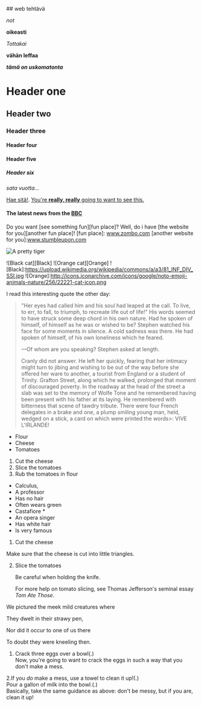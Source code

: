 ##<Aleksi Saarimaa> web tehtävä


_not_

**oikeasti**

_Tottakai_

**vähän leffaa**

**_tämä on uskomatonta_**

# Header one
## Header two
### Header three
#### Header four
#### Header five
##### Header six

_sata vuotta..._

 [Hae sitä!](www.google.com).
 [You're **really, really** going to want to see this.](www.dailykitten.com )
 
 #### The latest news from the [BBC](www.bbc.com/news)
 
 Do you want [see something fun][fun place]?
Well, do i have [the website for you][another fun place]!
[fun place]: www.zombo.com 
[another website for you]:www.stumbleupon.com

![A pretty tiger](https://upload.wikimedia.org/wikipedia/commons/5/56/Tiger.50.jpg)

![Black cat][Black]
![Orange cat][Orange]
![Black]:https://upload.wikimedia.org/wikipedia/commons/a/a3/81_INF_DIV_SSI.jpg
![Orange]:http://icons.iconarchive.com/icons/google/noto-emoji-animals-nature/256/22221-cat-icon.png

I read this interesting quote the other day:
>"Her eyes had called him and his soul had leaped at the call. To live, to err, to fall, to triumph, to recreate life out of life!"
> His words seemed to have struck some deep chord in his own nature. Had he spoken
of himself, of himself as he was or wished to be? Stephen watched his face for some
moments in silence. A cold sadness was there. He had spoken of himself, of his own
loneliness which he feared.
>
> —Of whom are you speaking? Stephen asked at length.
>
> Cranly did not answer.
>He left her quickly, fearing that her intimacy might turn to jibing and wishing to be out of the way before she offered her ware to another, a tourist from England or a student of Trinity. Grafton Street, along which he walked, prolonged that moment of discouraged poverty. In the roadway at the head of the street a slab was set to the memory of Wolfe Tone and he remembered having been present with his father at its laying. He remembered with bitterness that scene of tawdry tribute. There were four French delegates in a brake and one, a plump smiling young man, held, wedged on a stick, a card on which were printed the words>: VIVE L'IRLANDE!
* Flour
* Cheese
* Tomatoes
1. Cut the cheese
2. Slice the tomatoes
3. Rub the tomatoes in flour
* Calculus,
 * A professor
 * Has no hair
 * Often wears green
* Castafiore *
 * An opera singer 
 * Has white hair
 * Is very famous
 
 1. Cut the cheese
  
 Make sure that the cheese is cut into little triangles.

2. Slice the tomatoes
  
    Be careful when holding the knife.
  
     For more help on tomato slicing, see Thomas Jefferson's seminal essay _Tom Ate Those_.

We pictured the meek mild creatures where

They dwelt in their strawy pen,

Nor did it occur to one of us there

To doubt they were kneeling then.

1. Crack three eggs over a bowl(.)  
 Now, you're going to want to crack the eggs in such a way that you don't make a mess.

2.If you _do_ make a mess, use a towel to clean it up!(.)  
  Pour a gallon of milk into the bowl.(.)  
Basically, take the same guidance as above: don't be messy, but if you are, clean it up!






